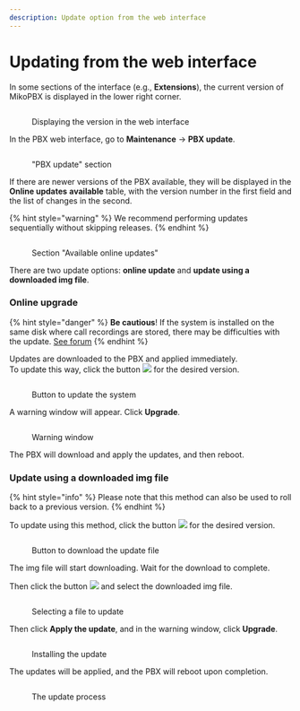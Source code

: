 ```yaml
---
description: Update option from the web interface
---
```


# Updating from the web interface

In some sections of the interface (e.g., **Extensions**), the current version of MikoPBX is displayed in the lower right corner.

<figure><img src="../../../.gitbook/assets/MikoPBXupgrade_eng_1.png" alt=""><figcaption><p>Displaying the version in the web interface</p></figcaption></figure>

In the PBX web interface, go to **Maintenance** → **PBX update**.

<figure><img src="../../../.gitbook/assets/MikoPBXupgrade_eng_2.png" alt=""><figcaption><p>"PBX update" section</p></figcaption></figure>

If there are newer versions of the PBX available, they will be displayed in the **Online updates** **available** table, with the version number in the first field and the list of changes in the second.

{% hint style="warning" %}
We recommend performing updates sequentially without skipping releases.
{% endhint %}

<figure><img src="../../../.gitbook/assets/MikoPBXupgrade_eng_3.png" alt=""><figcaption><p>Section "Available online updates"</p></figcaption></figure>

There are two update options: **online update** and **update using a downloaded img file**.

### Online upgrade

{% hint style="danger" %}
**Be cautious**! If the system is installed on the same disk where call recordings are stored, there may be difficulties with the update. [See forum](https://qa.askozia.ru/5061/%D0%BF%D1%80%D0%BE%D0%BF%D0%B0%D0%B4%D0%B0%D0%B5%D1%82-%D1%80%D0%B0%D0%B7%D0%B4%D0%B5%D0%BB-%D0%BF%D0%BE%D1%81%D0%BB%D0%B5-%D0%BE%D0%B1%D0%BD%D0%BE%D0%B2%D0%BB%D0%B5%D0%BD%D0%B8%D1%8F-%D0%BD%D0%B0-6-7-7-31)
{% endhint %}

Updates are downloaded to the PBX and applied immediately.\
To update this way, click the button ![](../../../.gitbook/assets/obnov_ats_3.png) for the desired version.

<figure><img src="../../../.gitbook/assets/MikoPBXupgrade_eng_4.png" alt=""><figcaption><p>Button to update the system</p></figcaption></figure>

A warning window will appear. Click **Upgrade**.

<figure><img src="../../../.gitbook/assets/MikoPBXupgrade_eng_5.png" alt=""><figcaption><p>Warning window</p></figcaption></figure>

The PBX will download and apply the updates, and then reboot.

### **Update using a downloaded img file**

{% hint style="info" %}
Please note that this method can also be used to roll back to a previous version.
{% endhint %}

To update using this method, click the button ![](../../../.gitbook/assets/obnov_ats_6.png) for the desired version.

<figure><img src="../../../.gitbook/assets/MikoPBXupgrade_eng_6.png" alt=""><figcaption><p>Button to download the update file</p></figcaption></figure>

The img file will start downloading. Wait for the download to complete.

Then click the button ![](../../../.gitbook/assets/obnov_ats_8.png) and select the downloaded img file.

<figure><img src="../../../.gitbook/assets/MikoPBXupgrade_eng_7.png" alt=""><figcaption><p>Selecting a file to update</p></figcaption></figure>

Then click **Apply the update**, and in the warning window, click **Upgrade**.

<figure><img src="../../../.gitbook/assets/MikoPBXupgrade_eng_8.png" alt=""><figcaption><p>Installing the update</p></figcaption></figure>

The updates will be applied, and the PBX will reboot upon completion.

<figure><img src="../../../.gitbook/assets/MikoPBXupgrade_eng_9.png" alt=""><figcaption><p>The update process</p></figcaption></figure>
